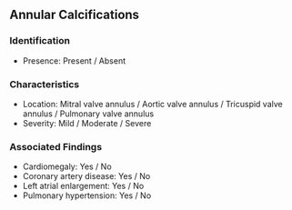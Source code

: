 ## Annular Calcifications

### Identification

- Presence: Present / Absent

### Characteristics

- Location: Mitral valve annulus / Aortic valve annulus / Tricuspid valve annulus / Pulmonary valve annulus
- Severity: Mild / Moderate / Severe

### Associated Findings

- Cardiomegaly: Yes / No
- Coronary artery disease: Yes / No
- Left atrial enlargement: Yes / No
- Pulmonary hypertension: Yes / No
